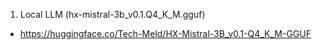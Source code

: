 1. Local LLM (hx-mistral-3b_v0.1.Q4_K_M.gguf)
- https://huggingface.co/Tech-Meld/HX-Mistral-3B_v0.1-Q4_K_M-GGUF
